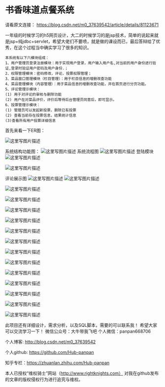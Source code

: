 # 书香味道点餐系统

请看原文连接：
https://blog.csdn.net/m0_37639542/article/details/81123671


一年级的时候学习的h5网页设计，大二的时候学习的是jsp技术，简单的说起来就是jsp+纯jdbc+servlet，希望大佬们不要喷，就是做的课设而已，最后答辩给了优秀，在这个过程当中确实学习了很多的知识。



```
本系统有以下六模块组成：
1、用户管理员登录注册模块：用于实现用户登录，用户输入用户名,对当前的用户身份进行验证,登录时验证用户密码及用户身份.；
2、权限管理模块：密码修改，评论，投票权限管理；
3、菜品窗口管理模块（栏目管理）：用于栏目信息的增删改查功能
4、菜品管理模块（内容管理）：用于菜品信息的增删改查功能，并在首页进行分页功能。
5、评论管理示模块：
(1) 用于对评论的审核与删除功能
(2) 用户在对菜品评价，评价后等待后台管理员同意后，即可显示。
6、投票管理示模块：
(1) 管理员可以发起新投票，删除已有投票
(2) 查看当前存在投票信息，结果统计信息
(3)查看所有用户投票详细信息
```

首先来看一下ER图：

![这里写图片描述](https://img-blog.csdn.net/20180719214501741?watermark/2/text/aHR0cHM6Ly9ibG9nLmNzZG4ubmV0L20wXzM3NjM5NTQy/font/5a6L5L2T/fontsize/400/fill/I0JBQkFCMA==/dissolve/70)

系统结构功能图：
![这里写图片描述](https://img-blog.csdn.net/20180719214811165?watermark/2/text/aHR0cHM6Ly9ibG9nLmNzZG4ubmV0L20wXzM3NjM5NTQy/font/5a6L5L2T/fontsize/400/fill/I0JBQkFCMA==/dissolve/70)
系统流程图
![这里写图片描述](https://img-blog.csdn.net/20180719214908622?watermark/2/text/aHR0cHM6Ly9ibG9nLmNzZG4ubmV0L20wXzM3NjM5NTQy/font/5a6L5L2T/fontsize/400/fill/I0JBQkFCMA==/dissolve/70)
登陆模块
![这里写图片描述](https://img-blog.csdn.net/20180719214940839?watermark/2/text/aHR0cHM6Ly9ibG9nLmNzZG4ubmV0L20wXzM3NjM5NTQy/font/5a6L5L2T/fontsize/400/fill/I0JBQkFCMA==/dissolve/70)

![这里写图片描述](https://img-blog.csdn.net/20180719215000270?watermark/2/text/aHR0cHM6Ly9ibG9nLmNzZG4ubmV0L20wXzM3NjM5NTQy/font/5a6L5L2T/fontsize/400/fill/I0JBQkFCMA==/dissolve/70)

评论展示图
![这里写图片描述](https://img-blog.csdn.net/20180719215057961?watermark/2/text/aHR0cHM6Ly9ibG9nLmNzZG4ubmV0L20wXzM3NjM5NTQy/font/5a6L5L2T/fontsize/400/fill/I0JBQkFCMA==/dissolve/70)
![这里写图片描述](https://img-blog.csdn.net/20180719215107753?watermark/2/text/aHR0cHM6Ly9ibG9nLmNzZG4ubmV0L20wXzM3NjM5NTQy/font/5a6L5L2T/fontsize/400/fill/I0JBQkFCMA==/dissolve/70)

![这里写图片描述](https://img-blog.csdn.net/20180719215143316?watermark/2/text/aHR0cHM6Ly9ibG9nLmNzZG4ubmV0L20wXzM3NjM5NTQy/font/5a6L5L2T/fontsize/400/fill/I0JBQkFCMA==/dissolve/70)

![这里写图片描述](https://img-blog.csdn.net/20180719215248861?watermark/2/text/aHR0cHM6Ly9ibG9nLmNzZG4ubmV0L20wXzM3NjM5NTQy/font/5a6L5L2T/fontsize/400/fill/I0JBQkFCMA==/dissolve/70)

![这里写图片描述](https://img-blog.csdn.net/20180719215346352?watermark/2/text/aHR0cHM6Ly9ibG9nLmNzZG4ubmV0L20wXzM3NjM5NTQy/font/5a6L5L2T/fontsize/400/fill/I0JBQkFCMA==/dissolve/70)

![这里写图片描述](https://img-blog.csdn.net/20180719215605470?watermark/2/text/aHR0cHM6Ly9ibG9nLmNzZG4ubmV0L20wXzM3NjM5NTQy/font/5a6L5L2T/fontsize/400/fill/I0JBQkFCMA==/dissolve/70)

![这里写图片描述](https://img-blog.csdn.net/20180719215615202?watermark/2/text/aHR0cHM6Ly9ibG9nLmNzZG4ubmV0L20wXzM3NjM5NTQy/font/5a6L5L2T/fontsize/400/fill/I0JBQkFCMA==/dissolve/70)

![这里写图片描述](https://img-blog.csdn.net/20180719215623477?watermark/2/text/aHR0cHM6Ly9ibG9nLmNzZG4ubmV0L20wXzM3NjM5NTQy/font/5a6L5L2T/fontsize/400/fill/I0JBQkFCMA==/dissolve/70)

![这里写图片描述](https://img-blog.csdn.net/20180719215651769?watermark/2/text/aHR0cHM6Ly9ibG9nLmNzZG4ubmV0L20wXzM3NjM5NTQy/font/5a6L5L2T/fontsize/400/fill/I0JBQkFCMA==/dissolve/70)

![这里写图片描述](https://img-blog.csdn.net/20180719215706200?watermark/2/text/aHR0cHM6Ly9ibG9nLmNzZG4ubmV0L20wXzM3NjM5NTQy/font/5a6L5L2T/fontsize/400/fill/I0JBQkFCMA==/dissolve/70)

![这里写图片描述](https://img-blog.csdn.net/20180719215827370?watermark/2/text/aHR0cHM6Ly9ibG9nLmNzZG4ubmV0L20wXzM3NjM5NTQy/font/5a6L5L2T/fontsize/400/fill/I0JBQkFCMA==/dissolve/70)

![这里写图片描述](https://img-blog.csdn.net/20180719215836623?watermark/2/text/aHR0cHM6Ly9ibG9nLmNzZG4ubmV0L20wXzM3NjM5NTQy/font/5a6L5L2T/fontsize/400/fill/I0JBQkFCMA==/dissolve/70)

![这里写图片描述](https://img-blog.csdn.net/20180719215844571?watermark/2/text/aHR0cHM6Ly9ibG9nLmNzZG4ubmV0L20wXzM3NjM5NTQy/font/5a6L5L2T/fontsize/400/fill/I0JBQkFCMA==/dissolve/70)

![这里写图片描述](https://img-blog.csdn.net/20180719215853485?watermark/2/text/aHR0cHM6Ly9ibG9nLmNzZG4ubmV0L20wXzM3NjM5NTQy/font/5a6L5L2T/fontsize/400/fill/I0JBQkFCMA==/dissolve/70)

![这里写图片描述](https://img-blog.csdn.net/20180719220251574?watermark/2/text/aHR0cHM6Ly9ibG9nLmNzZG4ubmV0L20wXzM3NjM5NTQy/font/5a6L5L2T/fontsize/400/fill/I0JBQkFCMA==/dissolve/70)

此项目还有详细设计，需求分析，以及SQL脚本，需要的可以联系我！
希望大家可以交流学习一下！
微信公众号：大牛带我飞吧
个人微信：panpan668706

个人博客: http://blog.csdn.net/m0_37639542

个人github: https://github.com/Hub-panpan

知乎专栏：https://zhuanlan.zhihu.com/Hub-panpan

本人已授权“维权骑士”网站（http://www.rightknights.com）
对我在github发布的文章的版权侵权行为进行追究与维权。
